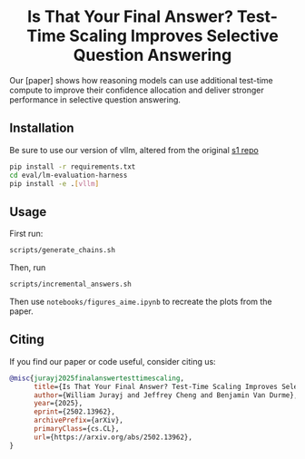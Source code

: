 <h1 align="center">Is That Your Final Answer? Test-Time Scaling Improves Selective Question Answering</h1>

Our [paper] shows how reasoning models can use additional test-time compute to improve their confidence allocation and deliver stronger performance in selective question answering.


## Installation

Be sure to use our version of vllm, altered from the original [s1 repo](https://github.com/simplescaling/s1)

```bash
pip install -r requirements.txt
cd eval/lm-evaluation-harness
pip install -e .[vllm]
```

## Usage
First run:

```bash
scripts/generate_chains.sh
```

Then, run

```bash
scripts/incremental_answers.sh
```

Then use `notebooks/figures_aime.ipynb` to recreate the plots from the paper.

## Citing
If you find our paper or code useful, consider citing us:
```bibtex
@misc{jurayj2025finalanswertesttimescaling,
      title={Is That Your Final Answer? Test-Time Scaling Improves Selective Question Answering}, 
      author={William Jurayj and Jeffrey Cheng and Benjamin Van Durme},
      year={2025},
      eprint={2502.13962},
      archivePrefix={arXiv},
      primaryClass={cs.CL},
      url={https://arxiv.org/abs/2502.13962}, 
}
```

